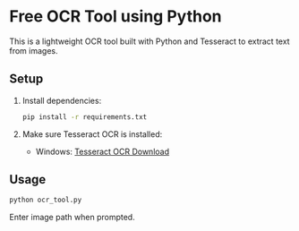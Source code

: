 # Free OCR Tool using Python

This is a lightweight OCR tool built with Python and Tesseract to extract text from images.

## Setup
1. Install dependencies:
   ```bash
   pip install -r requirements.txt
   ```

2. Make sure Tesseract OCR is installed:
   - Windows: [Tesseract OCR Download](https://github.com/tesseract-ocr/tesseract)

## Usage
```bash
python ocr_tool.py
```

Enter image path when prompted.
